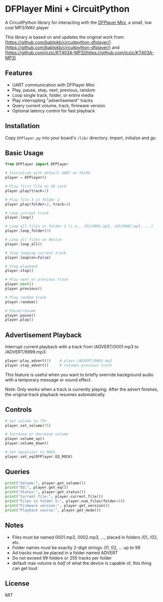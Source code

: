 # DFPlayer Mini + CircuitPython

A CircuitPython library for interacting with the [DFPlayer Mini](https://wiki.dfrobot.com/DFPlayer_Mini_SKU_DFR0299), a small, low cost MP3/WAV player

This library is based on and updates the original work from: [https://github.com/bablokb/circuitpython-dfplayer/](https://github.com/bablokb/circuitpython-dfplayer/) and [https://github.com/jczic/KT403A-MP3](https://github.com/jczic/KT403A-MP3)

## Features

- UART communication with DFPlayer Mini
- Play, pause, stop, next, previous, random
- Loop single track, folder, or entire media
- Play interrupting "advertisement" tracks
- Query current volume, track, firmware version
- Optional latency control for fast playback

## Installation

Copy `DFPlayer.py` into your board's `/lib/` directory. Import, initialze and go.

## Basic Usage

```python
from DFPlayer import DFPlayer

# Initialize with default UART on TX/RX
player = DFPlayer()

# Play first file on SD card
player.play(track=1)

# Play file 3 in folder 2
player.play(folder=2, track=3)

# Loop current track
player.loop()

# Loop all files in folder 3 (i.e., /03/0001.mp3, /03/0002.mp3, ...)
player.loop_folder(3)

# Loop all files on device
player.loop_all()

# Stop looping current track
player.loop(on=False)

# Stop playback
player.stop()

# Play next or previous track
player.next()
player.previous()

# Play random track
player.random()

# Pause/resume
player.pause()
player.play()
```

## Advertisement Playback

Interrupt current playback with a track from /ADVERT/0001.mp3 to /ADVERT/9999.mp3:

```python
player.play_advert(1)    # plays /ADVERT/0001.mp3
player.stop_advert()     # resumes previous track
```
This feature is useful when you want to briefly override background audio with a temporary message or sound effect.

Note: Only works when a track is currently playing. After the advert finishes, the original track playback resumes automatically.

## Controls

```python
# Set volume to 75%
player.set_volume(75)

# Increase or decrease volume
player.volume_up()
player.volume_down()

# Set equalizer to ROCK
player.set_eq(DFPlayer.EQ_ROCK)
```

## Queries

```python
print("Volume:", player.get_volume())
print("EQ:", player.get_eq())
print("Status:", player.get_status())
print("Current file:", player.current_file())
print("Files in folder 5:", player.num_files(folder=5))
print("Firmware version:", player.get_version())
print("Playback source:", player.get_mode())
```

## Notes

- Files must be named 0001.mp3, 0002.mp3, ..., placed in folders /01, /02, etc.
- Folder names must be exactly 2-digit strings: 01, 02, ... up to 99
- Ad tracks must be placed in a folder named ADVERT
- Do not exceed 99 folders or 255 tracks per folder
- default max volume is *half* of what the device is capable of, this thing can get loud

## License

MIT
